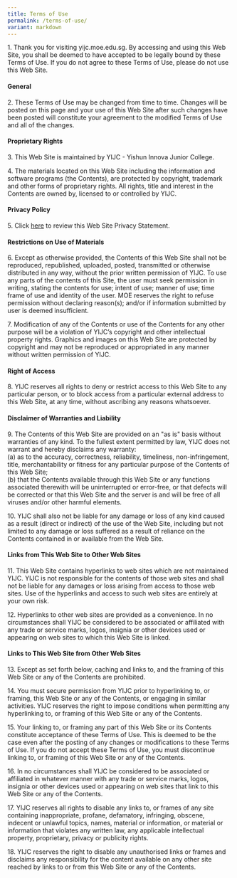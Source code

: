 ```yaml
---
title: Terms of Use
permalink: /terms-of-use/
variant: markdown
---
```

<p>1. Thank you for visiting yijc.moe.edu.sg. By accessing and using this Web Site, you shall be deemed to have accepted to be legally bound by these Terms of Use. If you do not agree to these Terms of Use, please do not use this Web Site.</p>

#### **General**
<p>2. These Terms of Use may be changed from time to time. Changes will be posted on this page and your use of this Web Site after such changes have been posted will constitute your agreement to the modified Terms of Use and all of the changes.</p> 

#### **Proprietary Rights** 
<p>3. This Web Site is maintained by YIJC - Yishun Innova Junior College.</p>
<p>4. The materials located on this Web Site including the information and software programs (the Contents), are protected by copyright, trademark and other forms of proprietary rights. All rights, title and interest in the Contents are owned by, licensed to or controlled by YIJC. </p>

#### **Privacy Policy** 
<p>5. Click <a href="https://www.yijc.moe.edu.sg/privacy/">here</a> to review this Web Site Privacy Statement.</p>

#### **Restrictions on Use of Materials** 
<p>6. Except as otherwise provided, the Contents of this Web Site shall not be reproduced, republished, uploaded, posted, transmitted or otherwise distributed in any way, without the prior written permission of YIJC.  To use any parts of the contents of this Site, the user must seek permission in writing, stating the contents for use; intent of use; manner of use; time frame of use and identity of the user. MOE reserves the right to refuse permission without declaring reason(s); and/or if information submitted by user is deemed insufficient. 
</p><p>7. Modification of any of the Contents or use of the Contents for any other purpose will be a violation of YIJC’s copyright and other intellectual property rights. Graphics and images on this Web Site are protected by copyright and may not be reproduced or appropriated in any manner without written permission of YIJC.</p>

#### **Right of Access** 
<p>8. YIJC reserves all rights to deny or restrict access to this Web Site to any particular person, or to block access from a particular external address to this Web Site, at any time, without ascribing any reasons whatsoever.</p>

#### **Disclaimer of Warranties and Liability** 
<p>9. The Contents of this Web Site are provided on an "as is" basis without warranties of any kind. To the fullest extent permitted by law, YIJC does not warrant and hereby disclaims any warranty: <br>
(a) as to the accuracy, correctness, reliability, timeliness, non-infringement, title, merchantability or fitness for any particular purpose of the Contents of this Web Site; <br>
(b) that the Contents available through this Web Site or any functions associated therewith will be uninterrupted or error-free, or that defects will be corrected or that this Web Site and the server is and will be free of all viruses and/or other harmful elements. </p> 
<p>10. YIJC shall also not be liable for any damage or loss of any kind caused as a result (direct or indirect) of the use of the Web Site, including but not limited to any damage or loss suffered as a result of reliance on the Contents contained in or available from the Web Site.</p>

#### **Links from This Web Site to Other Web Sites** 
<p> 11. This Web Site contains hyperlinks to web sites which are not maintained YIJC. YIJC is not responsible for the contents of those web sites and shall not be liable for any damages or loss arising from access to those web sites. Use of the hyperlinks and access to such web sites are entirely at your own risk. </p>
<p>12. Hyperlinks to other web sites are provided as a convenience. In no circumstances shall YIJC be considered to be associated or affiliated with any trade or service marks, logos, insignia or other devices used or appearing on web sites to which this Web Site is linked. </p> 

#### **Links to This Web Site from Other Web Sites** 
<p>13. Except as set forth below, caching and links to, and the framing of this Web Site or any of the Contents are prohibited.</p> 
<p>14. You must secure permission from YIJC prior to hyperlinking to, or framing, this Web Site or any of the Contents, or engaging in similar activities. YIJC reserves the right to impose conditions when permitting any hyperlinking to, or framing of this Web Site or any of the Contents.</p>
<p>15. Your linking to, or framing any part of this Web Site or its Contents constitute acceptance of these Terms of Use. This is deemed to be the case even after the posting of any changes or modifications to these Terms of Use. If you do not accept these Terms of Use, you must discontinue linking to, or framing of this Web Site or any of the Contents.</p> 
<p>16. In no circumstances shall YIJC be considered to be associated or affiliated in whatever manner with any trade or service marks, logos, insignia or other devices used or appearing on web sites that link to this Web Site or any of the Contents.</p> 
<p>17. YIJC reserves all rights to disable any links to, or frames of any site containing inappropriate, profane, defamatory, infringing, obscene, indecent or unlawful topics, names, material or information, or material or information that violates any written law, any applicable intellectual property, proprietary, privacy or publicity rights.</p> 
<p>18. YIJC reserves the right to disable any unauthorised links or frames and disclaims any responsibility for the content available on any other site reached by links to or from this Web Site or any of the Contents. </p>
